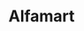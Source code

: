 ---
title: "Alfamart"
url: /imus/alfamart-gov-erineo-saquilayan-maliksi-avenue/
shop: Lebensmittel
---